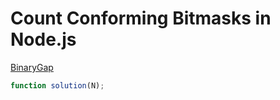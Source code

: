 # Count Conforming Bitmasks in Node.js

[BinaryGap](https://app.codility.com/programmers/trainings/9/count_conforming_bitmasks/)

```JavaScript
function solution(N);
```
